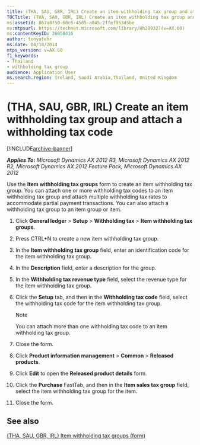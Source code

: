 ```yaml
---
title: (THA, SAU, GBR, IRL) Create an item withholding tax group and attach a withholding tax code
TOCTitle: (THA, SAU, GBR, IRL) Create an item withholding tax group and attach a withholding tax code
ms:assetid: 867a8f50-68c6-4585-a045-2ffef953d5be
ms:mtpsurl: https://technet.microsoft.com/library/Hh209327(v=AX.60)
ms:contentKeyID: 36058416
author: tonyafehr
ms.date: 04/18/2014
mtps_version: v=AX.60
f1_keywords:
- Thailand
- withholding tax group
audience: Application User
ms.search.region: Ireland, Saudi Arabia,Thailand, United Kingdom
---
```


# (THA, SAU, GBR, IRL) Create an item withholding tax group and attach a withholding tax code 


[!INCLUDE[archive-banner](includes/archive-banner.md)]


_**Applies To:** Microsoft Dynamics AX 2012 R3, Microsoft Dynamics AX 2012 R2, Microsoft Dynamics AX 2012 Feature Pack, Microsoft Dynamics AX 2012_

Use the **Item withholding tax groups** form to create an item withholding tax group. You can attach one or more withholding tax codes to an item withholding tax group and attach multiple withholding tax rates to accommodate partial payment transactions. You can also attach a withholding tax group to an item group or item.

1.  Click **General ledger** \> **Setup** \> **Withholding tax** \> **Item withholding tax groups**.

2.  Press CTRL+N to create a new item withholding tax group.

3.  In the **Item withholding tax group** field, enter an identification code for the item withholding tax group.

4.  In the **Description** field, enter a description for the group.

5.  In the **Withholding tax revenue type** field, select the revenue type for the item withholding tax group.

6.  Click the **Setup** tab, and then in the **Withholding tax code** field, select the withholding tax code for the item withholding tax group.
    

    > [!NOTE]
    > <P>You can attach more than one withholding tax code to an item withholding tax group.</P>



7.  Close the form.

8.  Click **Product information management** \> **Common** \> **Released products**.

9.  Click **Edit** to open the **Released product details** form.

10. Click the **Purchase** FastTab, and then in the **Item sales tax group** field, select the item withholding tax group for the item.

11. Close the form.

## See also

[(THA, SAU, GBR, IRL) Item withholding tax groups (form)](https://technet.microsoft.com/library/hh242862\(v=ax.60\))

  


